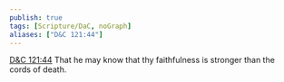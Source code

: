 ```yaml
---
publish: true
tags: [Scripture/DaC, noGraph]
aliases: ["D&C 121:44"]
---
```

[D&C 121:44](https://churchofjesuschrist.org/study/scriptures/dc-testament/dc/121?lang=eng&id=p44#p44) That he may know that thy faithfulness is stronger than the cords of death.
